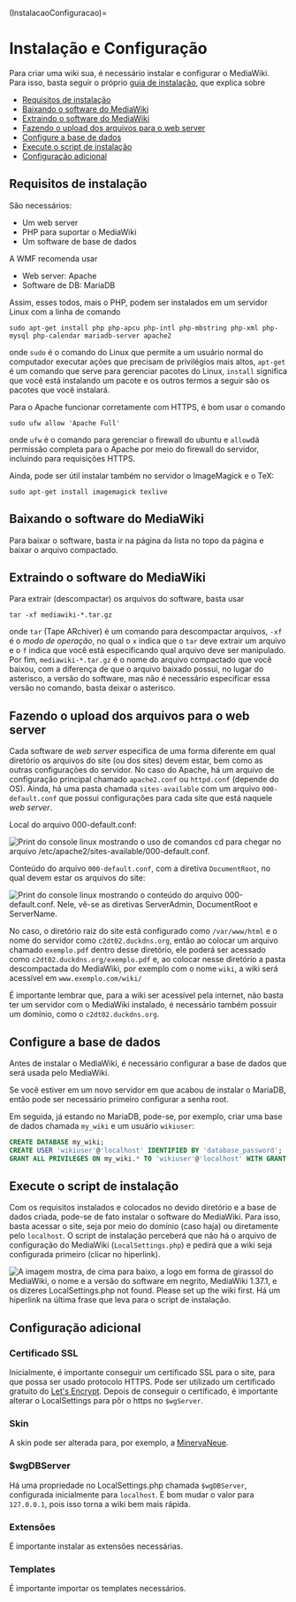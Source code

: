 (InstalacaoConfiguracao)=
# Instalação e Configuração

Para criar uma wiki sua, é necessário instalar e configurar o MediaWiki. Para isso, basta seguir o próprio [guia de instalação](https://www.mediawiki.org/wiki/Manual:Installing_MediaWiki), que explica sobre

* [Requisitos de instalação](https://www.mediawiki.org/wiki/Manual:Installation_requirements)
* [Baixando o software do MediaWiki](https://www.mediawiki.org/wiki/Download)
* [Extraindo o software do MediaWiki](https://www.mediawiki.org/wiki/Manual:Installing_MediaWiki#Extract_the_MediaWiki_software)
* [Fazendo o upload dos arquivos para o web server](hhttps://www.mediawiki.org/wiki/Manual:Installing_MediaWiki#Upload_files_to_your_web_server)
* [Configure a base de dados](https://www.mediawiki.org/wiki/Manual:Installing_MediaWiki#Set_up_the_database)
* [Execute o script de instalação](https://www.mediawiki.org/wiki/Manual:Config_script)
* [Configuração adicional](https://www.mediawiki.org/wiki/Manual:System_administration#Configuration)

## Requisitos de instalação

São necessários:

* Um web server
* PHP para suportar o MediaWiki
* Um software de base de dados

A WMF recomenda usar

* Web server: Apache
* Software de DB: MariaDB

Assim, esses todos, mais o PHP, podem ser instalados em um servidor Linux com a linha de comando

```shell
sudo apt-get install php php-apcu php-intl php-mbstring php-xml php-mysql php-calendar mariadb-server apache2
```

onde `sudo` é o comando do Linux que permite a um usuário normal do computador executar ações que precisam de privilégios mais altos, `apt-get` é um comando que serve para gerenciar pacotes do Linux, `install` significa que você está instalando um pacote e os outros termos a seguir são os pacotes que você instalará.

Para o Apache funcionar corretamente com HTTPS, é bom usar o comando

```shell
sudo ufw allow 'Apache Full'
```

onde `ufw` é o comando para gerenciar o firewall do ubuntu e `allow`dá permissão completa para o Apache por meio do firewall do servidor, incluindo para requisições HTTPS.

Ainda, pode ser útil instalar também no servidor o ImageMagick e o TeX:

```shell
sudo apt-get install imagemagick texlive
```

## Baixando o software do MediaWiki

Para baixar o software, basta ir na página da lista no topo  da página e baixar o arquivo compactado.

## Extraindo o software do MediaWiki

Para extrair (descompactar) os arquivos do software, basta usar 

```shell
tar -xf mediawiki-*.tar.gz
```

onde `tar` (Tape ARchiver) é um comando para descompactar arquivos, `-xf` é o *modo de operação*, no qual o `x` indica que o `tar` deve extrair um arquivo e o `f` indica que você está especificando qual arquivo deve ser manipulado. Por fim, `mediawiki-*.tar.gz` é o nome do arquivo compactado que você baixou, com a diferença de que o arquivo baixado possui, no lugar do asterisco, a versão do software, mas não é necessário especificar essa versão no comando, basta deixar o asterisco.

## Fazendo o upload dos arquivos para o web server

Cada software de *web server* especifica de uma forma diferente em qual diretório os arquivos do site (ou dos sites) devem estar, bem como as outras configurações do servidor. No caso do Apache, há um arquivo de configuração principal chamado `apache2.conf` ou `httpd.conf` (depende do OS). Ainda, há uma pasta chamada `sites-available` com um arquivo `000-default.conf` que possui configurações para cada site que está naquele *web server*.

Local do arquivo 000-default.conf:

![Print do console linux mostrando o uso de comandos cd para chegar no arquivo /etc/apache2/sites-available/000-default.conf.](../Imagens/Local_apache_conf.png)

Conteúdo do arquivo `000-default.conf`, com a diretiva `DocumentRoot`, no qual devem estar os arquivos do site:

![Print do console linux mostrando o conteúdo do arquivo 000-default.conf. Nele, vê-se as diretivas ServerAdmin, DocumentRoot e ServerName.](../Imagens/apache_conf.png)

No caso, o diretório raiz do site está configurado como `/var/www/html` e o nome do servidor como `c2dt02.duckdns.org`, então ao colocar um arquivo chamado `exemplo.pdf` dentro desse diretório, ele poderá ser acessado como `c2dt02.duckdns.org/exemplo.pdf` e, ao colocar nesse diretório a pasta descompactada do MediaWiki, por exemplo com o nome `wiki`, a wiki será acessível em `www.exemplo.com/wiki/`

É importante lembrar que, para a wiki ser acessível pela internet, não basta ter um servidor com o MediaWiki instalado, é necessário também possuir um domínio, como o `c2dt02.duckdns.org`.

## Configure a base de dados

Antes de instalar o MediaWiki, é necessário configurar a base de dados que será usada pelo MediaWiki.

Se você estiver em um novo servidor em que acabou de instalar o MariaDB, então pode ser necessário primeiro configurar a senha root.

Em seguida, já estando no MariaDB, pode-se, por exemplo, criar uma base de dados chamada `my_wiki` e um usuário `wikiuser`:

```sql
CREATE DATABASE my_wiki;
CREATE USER 'wikiuser'@'localhost' IDENTIFIED BY 'database_password';
GRANT ALL PRIVILEGES ON my_wiki.* TO 'wikiuser'@'localhost' WITH GRANT OPTION;
```

## Execute o script de instalação

Com os requisitos instalados e colocados no devido diretório e a base de dados criada, pode-se de fato instalar o software do MediaWiki. Para isso, basta acessar o site, seja por meio do domínio (caso haja) ou diretamente pelo `localhost`. O script de instalação perceberá que não há o arquivo de configuração do MediaWiki (`LocalSettings.php`) e pedirá que a wiki seja configurada primeiro (clicar no hiperlink).

![A imagem mostra, de cima para baixo, a logo em forma de girassol do MediaWiki, o nome e a versão do software em negrito, MediaWiki 1.37.1, e os dizeres LocalSettings.php not found. Please set up the wiki first. Há um hiperlink na última frase que leva para o script de instalação.](../Imagens//MediaWiki_Instalation_Script.png)

## Configuração adicional

### Certificado SSL

Inicialmente, é importante conseguir um certificado SSL para o site, para que possa ser usado protocolo HTTPS. Pode ser utilizado um certificado gratuito do [Let's Encrypt](https://letsencrypt.org/pt-br/). Depois de conseguir o certificado, é importante alterar o LocalSettings para pôr o https no `$wgServer`.

### Skin

A skin pode ser alterada para, por exemplo, a [MinervaNeue](https://www.mediawiki.org/wiki/Skin:Minerva_Neue).

### $wgDBServer

Há uma propriedade no LocalSettings.php chamada `$wgDBServer`, configurada inicialmente para `localhost`. É bom mudar o valor para `127.0.0.1`, pois isso torna a wiki bem mais rápida.

### Extensões

É importante instalar as extensões necessárias.

### Templates

É importante importar os templates necessários.
